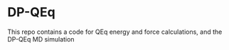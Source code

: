 # DP-QEq
This repo contains a code for QEq energy and force calculations, and the DP-QEq MD simulation
